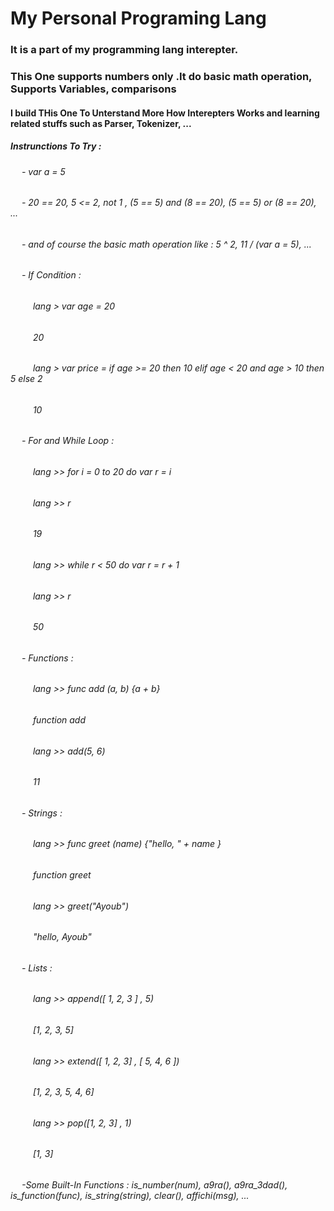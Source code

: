# My Personal Programing Lang

### It is a part of my programming lang interepter.

### This One supports numbers only .It do basic math operation, Supports Variables, comparisons

#### I build THis One To Unterstand More How Interepters Works and learning related stuffs such as Parser, Tokenizer, ...

##### Instrunctions To Try :

###### &emsp; - var a = 5

###### &emsp; - 20 == 20, 5 <= 2, not 1 , (5 == 5) and (8 == 20), (5 == 5) or (8 == 20), ...

###### &emsp; - and of course the basic math operation like : 5 ^ 2, 11 / (var a = 5), ...

###### &emsp; - If Condition :

###### &emsp; &emsp; lang > var age = 20

###### &emsp; &emsp; 20

###### &emsp; &emsp; lang > var price = if age >= 20 then 10 elif age < 20 and age > 10 then 5 else 2

###### &emsp; &emsp; 10

###### &emsp; - For and While Loop :

###### &emsp; &emsp; lang >> for i = 0 to 20 do var r = i

###### &emsp; &emsp; lang >> r

###### &emsp; &emsp; 19

###### &emsp; &emsp; lang >> while r < 50 do var r = r + 1

###### &emsp; &emsp; lang >> r

###### &emsp; &emsp; 50

###### &emsp; - Functions :

###### &emsp; &emsp; lang >> func add (a, b) {a + b}

###### &emsp; &emsp; function add

###### &emsp; &emsp; lang >> add(5, 6)

###### &emsp; &emsp; 11

###### &emsp; - Strings :

###### &emsp; &emsp; lang >> func greet (name) {"hello, " + name }

###### &emsp; &emsp; function greet

###### &emsp; &emsp; lang >> greet("Ayoub")

###### &emsp; &emsp; "hello, Ayoub"

###### &emsp; - Lists :

###### &emsp; &emsp; lang >> append([ 1, 2, 3 ] , 5)

###### &emsp; &emsp; [1, 2, 3, 5]

###### &emsp; &emsp; lang >> extend([ 1, 2, 3] , [ 5, 4, 6 ])

###### &emsp; &emsp; [1, 2, 3, 5, 4, 6]

###### &emsp; &emsp; lang >> pop([1, 2, 3] , 1)

###### &emsp; &emsp; [1, 3]

###### &emsp; -Some Built-In Functions : is_number(num), a9ra(), a9ra_3dad(), is_function(func), is_string(string), clear(), affichi(msg), ... 
